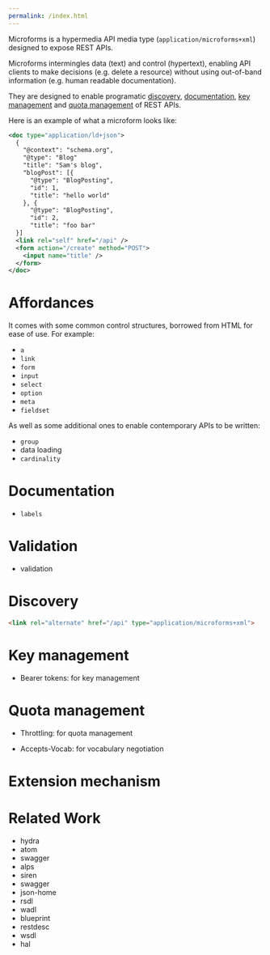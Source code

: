 ```yaml
---
permalink: /index.html
---
```


Microforms is a hypermedia API media type (```application/microforms+xml```) designed to expose REST APIs.

Microforms intermingles data (text) and control (hypertext), enabling API clients to make decisions (e.g. delete a resource) without using out-of-band information (e.g. human readable documentation).

They are designed to enable programatic [discovery](#discovery), [documentation](#documentation), [key management](#key-management) and [quota management](#quota-management) of REST APIs.

Here is an example of what a microform looks like:

```xml
<doc type="application/ld+json">
  {
    "@context": "schema.org",
    "@type": "Blog"
    "title": "Sam's blog",
    "blogPost": [{
      "@type": "BlogPosting",
      "id": 1,
      "title": "hello world"
    }, {
      "@type": "BlogPosting",
      "id": 2,
      "title": "foo bar"
  }]
  <link rel="self" href="/api" />
  <form action="/create" method="POST">
    <input name="title" />
  </form>
</doc>
```

# Affordances

It comes with some common control structures, borrowed from HTML for ease of use. For example:

* ```a```
* ```link```
* ```form```
* ```input```
* ```select```
* ```option```
* ```meta```
* ```fieldset```

As well as some additional ones to enable contemporary APIs to be written:

* ```group```
* data loading
* ```cardinality```

# Documentation

* ```labels```

# Validation

* validation

# Discovery

```html
<link rel="alternate" href="/api" type="application/microforms+xml">
```

# Key management

* Bearer tokens: for key management

# Quota management

* Throttling: for quota management

* Accepts-Vocab: for vocabulary negotiation

# Extension mechanism

# Related Work

* hydra
* atom
* swagger
* alps
* siren
* swagger
* json-home
* rsdl
* wadl
* blueprint
* restdesc
* wsdl
* hal

